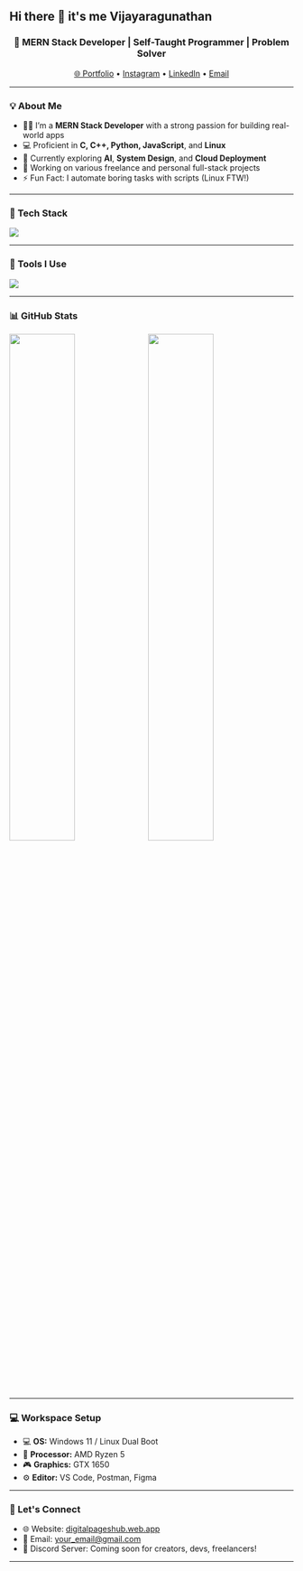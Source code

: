 ## Hi there 👋 it's me Vijayaragunathan

<h3 align="center">🚀 MERN Stack Developer | Self-Taught Programmer | Problem Solver</h3>

<p align="center">
  <a href="https://digitalpageshub.web.app" target="_blank">🌐 Portfolio</a> • 
  <a href="https://instagram.com/your_instagram" target="_blank">Instagram</a> • 
  <a href="https://linkedin.com/in/your_linkedin" target="_blank">LinkedIn</a> • 
  <a href="mailto:your_email@gmail.com">Email</a>
</p>

---

### 💡 About Me

- 👨‍💻 I’m a **MERN Stack Developer** with a strong passion for building real-world apps
- 💻 Proficient in **C, C++, Python, JavaScript**, and **Linux**
- 🌱 Currently exploring **AI**, **System Design**, and **Cloud Deployment**
- 🔧 Working on various freelance and personal full-stack projects
- ⚡ Fun Fact: I automate boring tasks with scripts (Linux FTW!)

---

### 🧠 Tech Stack

<p align="left">
  <img src="https://skillicons.dev/icons?i=react,nodejs,express,mongodb,js,html,css,bootstrap,c,cpp,python,linux" />
</p>

---

### 💼 Tools I Use

<p align="left">
  <img src="https://skillicons.dev/icons?i=vscode,git,github,postman,figma,photoshop,xd" />
</p>

---

### 📊 GitHub Stats

<p align="left">
  <img src="https://github-readme-stats.vercel.app/api?username=your-github-username&show_icons=true&theme=radical" width="48%" />
  <img src="https://github-readme-stats.vercel.app/api/top-langs/?username=your-github-username&layout=compact&theme=radical" width="48%" />
</p>

---

### 💻 Workspace Setup

- 💻 **OS:** Windows 11 / Linux Dual Boot  
- 🚀 **Processor:** AMD Ryzen 5  
- 🎮 **Graphics:** GTX 1650  
- ⚙️ **Editor:** VS Code, Postman, Figma  

---

### 🔗 Let's Connect

- 🌐 Website: [digitalpageshub.web.app](https://digitalpageshub.web.app)
- 📩 Email: your_email@gmail.com
- 🧠 Discord Server: Coming soon for creators, devs, freelancers!

---

